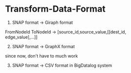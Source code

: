 # Transform-Data-Format

1. SNAP format -> Giraph format 

FromNodeId ToNodeId -> [source_id,source_value,[[dest_id, edge_value],...]]

2. SNAP format -> GraphX format

since now, don't have to much work

3. SNAP format -> CSV format in BigDatalog system
